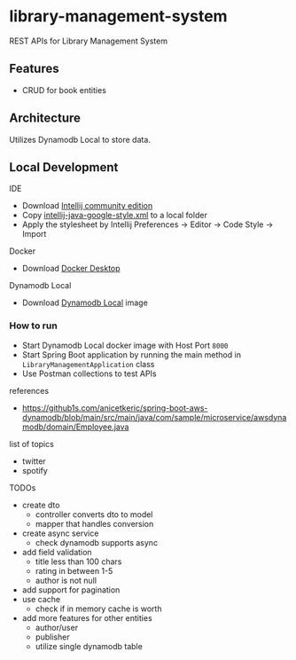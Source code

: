 # library-management-system
REST APIs for Library Management System

## Features
- CRUD for book entities

## Architecture
Utilizes Dynamodb Local to store data. 

## Local Development
IDE
- Download [Intellij community edition](https://www.jetbrains.com/idea/download/#section=mac)
- Copy [intellij-java-google-style.xml](https://github.com/google/styleguide/blob/gh-pages/intellij-java-google-style.xml) to a local folder
- Apply the stylesheet by Intellij Preferences -> Editor -> Code Style -> Import

Docker
- Download [Docker Desktop](https://www.docker.com/)

Dynamodb Local
- Download [Dynamodb Local](https://hub.docker.com/r/amazon/dynamodb-local/) image

### How to run
- Start Dynamodb Local docker image with Host Port `8000`
- Start Spring Boot application by running the main method in `LibraryManagementApplication` class
- Use Postman collections to test APIs

references
- https://github1s.com/anicetkeric/spring-boot-aws-dynamodb/blob/main/src/main/java/com/sample/microservice/awsdynamodb/domain/Employee.java


list of topics
- twitter
- spotify


TODOs
- create dto
  - controller converts dto to model
  - mapper that handles conversion
- create async service
  - check dynamodb supports async
- add field validation
  - title less than 100 chars
  - rating in between 1-5
  - author is not null
- add support for pagination
- use cache
  - check if in memory cache is worth
- add more features for other entities
  - author/user
  - publisher
  - utilize single dynamodb table